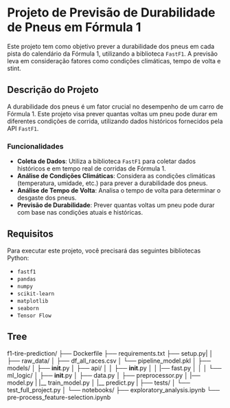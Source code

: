 # Projeto de Previsão de Durabilidade de Pneus em Fórmula 1

Este projeto tem como objetivo prever a durabilidade dos pneus em cada pista do calendário da Fórmula 1, utilizando a biblioteca `FastF1`. A previsão leva em consideração fatores como condições climáticas, tempo de volta e stint.

## Descrição do Projeto

A durabilidade dos pneus é um fator crucial no desempenho de um carro de Fórmula 1. Este projeto visa prever quantas voltas um pneu pode durar em diferentes condições de corrida, utilizando dados históricos fornecidos pela API `FastF1`.

### Funcionalidades

- **Coleta de Dados**: Utiliza a biblioteca `FastF1` para coletar dados históricos e em tempo real de corridas de Fórmula 1.
- **Análise de Condições Climáticas**: Considera as condições climáticas (temperatura, umidade, etc.) para prever a durabilidade dos pneus.
- **Análise de Tempo de Volta**: Analisa o tempo de volta para determinar o desgaste dos pneus.
- **Previsão de Durabilidade**: Prever quantas voltas um pneu pode durar com base nas condições atuais e históricas.

## Requisitos

Para executar este projeto, você precisará das seguintes bibliotecas Python:

- `fastf1`
- `pandas`
- `numpy`
- `scikit-learn`
- `matplotlib`
- `seaborn`
- `Tensor Flow`

## Tree

f1-tire-prediction/
├── Dockerfile
├── requirements.txt
├── setup.py|
│
├── raw_data/
│   ├── df_all_races.csv
│   └── pipeline_model.pkl
│
├── models/
│   ├── __init__.py
│   ├── api/
│   │   ├── __init__.py
│   │   |── fast.py
│   │
│   └── ml_logic/
│       ├── __init__.py
│       ├── data.py
│       ├── preprocessor.py
│       |── model.py
|       |__ train_model.py
│       |__ predict.py
|
├── tests/
│   └── test_full_project.py
│
└── notebooks/
    ├── exploratory_analysis.ipynb
    └── pre-process_feature-selection.ipynb
